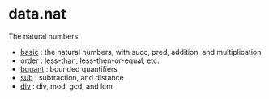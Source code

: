 data.nat
========

The natural numbers.

* [basic](basic.lean) : the natural numbers, with succ, pred, addition, and multiplication
* [order](order.lean) : less-than, less-then-or-equal, etc.
* [bquant](bquant.lean) : bounded quantifiers
* [sub](sub.lean) : subtraction, and distance
* [div](div.lean) : div, mod, gcd, and lcm